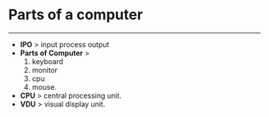 # Parts of a computer
----
- **IPO** > input process output
- **Parts of Computer** >
  1.  keyboard
  2.  monitor
  3.  cpu
  4.  mouse.
- **CPU** > central processing unit.
- **VDU** > visual display  unit.
